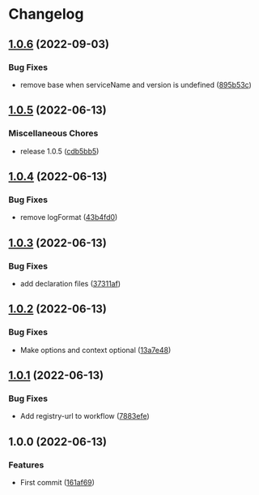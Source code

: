 # Changelog

## [1.0.6](https://github.com/cobraz/pino-cloud-logging/compare/v1.0.5...v1.0.6) (2022-09-03)


### Bug Fixes

* remove base when serviceName and version is undefined ([895b53c](https://github.com/cobraz/pino-cloud-logging/commit/895b53c7c2e23f9419299beecf77d90fed6e28dd))

## [1.0.5](https://github.com/cobraz/pino-cloud-logging/compare/v1.0.4...v1.0.5) (2022-06-13)


### Miscellaneous Chores

* release 1.0.5 ([cdb5bb5](https://github.com/cobraz/pino-cloud-logging/commit/cdb5bb5e255c814c3567be5f73cf4079e58ce6df))

## [1.0.4](https://github.com/cobraz/pino-cloud-logging/compare/v1.0.3...v1.0.4) (2022-06-13)


### Bug Fixes

* remove logFormat ([43b4fd0](https://github.com/cobraz/pino-cloud-logging/commit/43b4fd0e6ca14f3723480d634bd605037abb66a0))

## [1.0.3](https://github.com/cobraz/pino-cloud-logging/compare/v1.0.2...v1.0.3) (2022-06-13)


### Bug Fixes

* add declaration files ([37311af](https://github.com/cobraz/pino-cloud-logging/commit/37311af3ddab2bfd561de7291e2ce9369647656d))

## [1.0.2](https://github.com/cobraz/pino-cloud-logging/compare/v1.0.1...v1.0.2) (2022-06-13)


### Bug Fixes

* Make options and context optional ([13a7e48](https://github.com/cobraz/pino-cloud-logging/commit/13a7e4858c6073735cb253b0e0575188944950a6))

## [1.0.1](https://github.com/cobraz/pino-cloud-logging/compare/v1.0.0...v1.0.1) (2022-06-13)


### Bug Fixes

* Add registry-url to workflow ([7883efe](https://github.com/cobraz/pino-cloud-logging/commit/7883efe0d7d4a10ab09445e05eb67f083cec3934))

## 1.0.0 (2022-06-13)


### Features

* First commit ([161af69](https://github.com/cobraz/pino-cloud-logging/commit/161af6916b12732ef03ce0a86cc60597208f4fe2))
